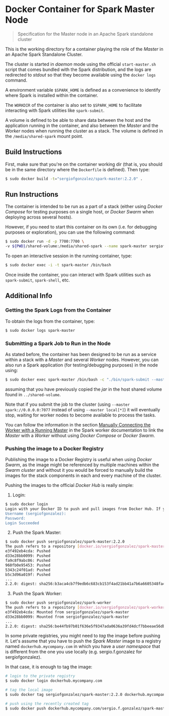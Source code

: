 # Docker Container for Spark Master Node
> Specification for the Master node in an Apache Spark standalone cluster

This is the working directory for a container playing the role of the *Master* in an Apache Spark Standalone Cluster.

The cluster is started in *daemon* mode using the official `start-master.sh` script that comes bundled with the Spark distribution, and the logs are redirected to *stdout* so that they become available using the `docker logs` command.

A environment variable `$SPARK_HOME` is defined as a convenience to identify where Spark is installed within the container. 

The `WORKDIR` of the container is also set to `$SPARK_HOME` to facilitate interacting with Spark utilities like `spark-submit`.

A volume is defined to be able to share data between the host and the application running in the container, and also between the *Master* and the *Worker* nodes when running the cluster as a stack. The volume is defined in the `/media/shared-spark` mount point.

## Build Instructions
First, make sure that you're on the container working dir (that is, you should be in the same directory where the `Dockerfile` is defined).
Then type:
```bash
$ sudo docker build -t="sergiofgonzalez/spark-master:2.2.0" .
```

## Run Instructions
The container is intended to be run as a part of a stack (either using *Docker Compose* for testing purposes on a single host, or *Docker Swarm* when deploying across several hosts).

However, if you need to start this container on its own (i.e. for debugging purposes or exploration), you can use the following command:
```bash
$ sudo docker run -d -p 7700:7700 \
-v ${PWD}/shared-volume:/media/shared-spark --name spark-master sergiofgonzalez/spark-master:2.2.0
```

To open an interactive session in the running container, type:
```bash
$ sudo docker exec -i -t spark-master /bin/bash
```

Once inside the container, you can interact with Spark utilities such as `spark-submit`, `spark-shell`, etc.

## Additional Info

### Getting the Spark Logs from the Container
To obtain the logs from the container, type:
```bash
$ sudo docker logs spark-master
```

### Submitting a Spark Job to Run in the Node
As stated before, the container has been designed to be run as a service within a stack with a *Master* and several *Worker* nodes. However, you can also run a Spark application (for testing/debugging purposes) in the node using:
```bash
$ sudo docker exec spark-master /bin/bash -c "./bin/spark-submit --master local[*] --class <main-class-for-spark-app> /media/shared-spark/<jar-name-for-spark-app> <additional-args>"
```

assuming that you have previously copied the *jar* in the host shared volume found in `../shared-volume`.

Note that if you submit the job to the cluster (using `--master spark://0.0.0.0:7077` instead of using `--master local[*]`) it will eventually stop, waiting for worker nodes to become available to process the tasks.

You can follow the information in the section [Manually Connecting the Worker with a Running Master](../spark-worker/README.md#manually-connecting-the-worker-with-a-running-master) in the Spark worker documentation to link the *Master* with a *Worker* without using *Docker Compose* or *Docker Swarm*.

### Pushing the image to a Docker Registry
Publishing the image to a Docker Registry is useful when using *Docker Swarm*, as the image might be referenced by multiple machines within the *Swarm cluster* and without it you would be forced to manually build the images for the stack components in each and every machine of the cluster.

Pushing the images to the official *Docker Hub* is really simple:
1. Login:
```bash
$ sudo docker login
Login with your Docker ID to push and pull images from Docker Hub. If you don't have a Docker ID, head over to https://hub.docker.com to create one.
Username (sergiofgonzalez):
Password:
Login Succeeded
```
2. Push the Spark Master:
```bash
$ sudo docker push sergiofgonzalez/spark-master:2.2.0
The push refers to a repository [docker.io/sergiofgonzalez/spark-master]
e3f492eb4cda: Pushed
d33e28bb0099: Pushed
fa9c8f9abc06: Pushed
960fb0e95453: Pushed
5343c24f01ad: Pushed
b5c3d96a019f: Pushed
...
2.2.0: digest: sha256:b3aca4cb7f9edb6c683cb153f4ad21bb41a7b6a6605348fa45079f2a7abf13f6 size: 2628
```

3. Push the Spark Worker:
```bash
$ sudo docker push sergiofgonzalez/spark-worker
The push refers to a repository [docker.io/sergiofgonzalez/spark-worker]
e3f492eb4cda: Mounted from sergiofgonzalez/spark-master
d33e28bb0099: Mounted from sergiofgonzalez/spark-master
...
2.2.0: digest: sha256:be44fb97b01f636e5f9347ada0636a39fd4dcf7bbeeae56db026af0d080ee8aa size: 2628
```

In some private registries, you might need to *tag* the image before pushing it. Let's assume that you have to push the *Spark Master* image to a registry named `dockerhub.mycompany.com` in which you have a *user namespace* that is different from the one you use locally (e.g. sergio.f.gonzalez for sergiofgonzalez).

In that case, it is enough to tag the image:
```bash
# login to the private registry
$ sudo docker login dockerhub.mycompany.com

# tag the local image
$ sudo docker tag sergiofgonzalez/spark-master:2.2.0 dockerhub.mycompany.com/sergio.f.gonzalez/spark-master:2.2.0

# push using the recently created tag
$ sudo docker push dockerhub.mycompany.com/sergio.f.gonzalez/spark-master:2.2.0
```
